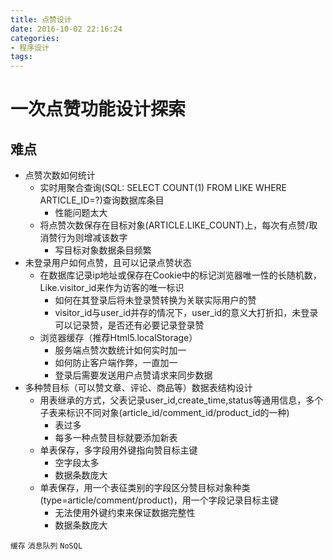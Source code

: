 ```yaml
---
title: 点赞设计
date: 2016-10-02 22:16:24
categories: 
- 程序设计
tags:
---
```


# 一次点赞功能设计探索

## 难点
* 点赞次数如何统计
    * 实时用聚合查询(SQL: SELECT COUNT(1) FROM LIKE WHERE ARTICLE_ID=?)查询数据库条目
        * 性能问题太大
    * 将点赞次数保存在目标对象(ARTICLE.LIKE_COUNT)上，每次有点赞/取消赞行为则增减该数字
        * 写目标对象数据条目频繁
* 未登录用户如何点赞，且可以记录点赞状态
    * 在数据库记录ip地址或保存在Cookie中的标记浏览器唯一性的长随机数，Like.visitor_id来作为访客的唯一标识
        * 如何在其登录后将未登录赞转换为关联实际用户的赞
        * visitor_id与user_id并存的情况下，user_id的意义大打折扣，未登录可以记录赞，是否还有必要记录登录赞
    * 浏览器缓存（推荐Html5.localStorage）
        * 服务端点赞次数统计如何实时加一
        * 如何防止客户端作弊，一直加一
        * 登录后需要发送用户点赞请求来同步数据
* 多种赞目标（可以赞文章、评论、商品等）数据表结构设计
    * 用表继承的方式，父表记录user_id,create_time,status等通用信息，多个子表来标识不同对象(article_id/comment_id/product_id的一种)
        * 表过多
        * 每多一种点赞目标就要添加新表
    * 单表保存，多字段用外键指向赞目标主键
        * 空字段太多
        * 数据条数庞大
    * 单表保存，用一个表征类别的字段区分赞目标对象种类(type=article/comment/product)，用一个字段记录目标主键
        * 无法使用外键约束来保证数据完整性
        * 数据条数庞大
    
`缓存` `消息队列` `NoSQL`